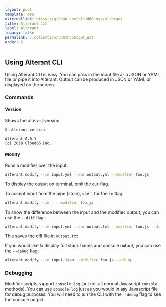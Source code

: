 ```yaml
---
layout: post
template: oss
externallink: https://github.com/cloud66-oss/alterant
title: Alterant CLI
label: Alterant
legacy: false
permalink: /:collection/:path:output_ext
order: 5
---
```


## Using Alterant CLI

Using Alterant CLI is easy. You can pass in the input file as a JSON or YAML file or pipe it into Alterant. Output can be produced in JSON or YAML or displayed on the screen.

### Commands

#### Version

Shows the alterant version

```bash
$ alterant version

Alterant 0.0.1
(c) 2018 Cloud66 Inc.
```


#### Modify

Runs a modifier over the input.

```bash
alterant modify --in input.yml --out output.yml --modifier foo.js
```

To display the output on terminal, omit the `out` flag.

To accept input from the pipe (stdin), use `-` for the `in` flag:

```bash
alterant modify --in - --modifier foo.js
```

To show the difference between the input and the modified output, you can use the `--diff` flag:

```bash
alterant modify --in input.yml --out output.txt --modifier foo.js --diff
```

This saves the diff file in `output.txt`

If you would like to display full stack traces and console output, you can use the `--debug` flag:

```bash
alterant modify --in input.json --modifier foo.js --debug
```

### Debugging

Modifier scripts support `console.log` (but not all normal Javascript `console` methods). You can use `console.log` just as you would in any Javascript file for debug purposes. You will need to run the CLI with the `--debug` flag to see the console output.
